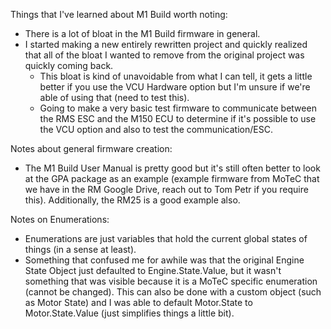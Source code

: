 Things that I've learned about M1 Build worth noting:
* There is a lot of bloat in the M1 Build firmware in general.
* I started making a new entirely rewritten project and quickly realized that all of the bloat I wanted to remove from the original project was quickly coming back. 
  - This bloat is kind of unavoidable from what I can tell, it gets a little better if you use the VCU Hardware option but I'm unsure if we're able of using that (need to test this).
  - Going to make a very basic test firmware to communicate between the RMS ESC and the M150 ECU to determine if it's possible to use the VCU option and also to test the communication/ESC. 

Notes about general firmware creation:
* The M1 Build User Manual is pretty good but it's still often better to look at the GPA package as an example (example firmware from MoTeC that we have in the RM Google Drive, reach out to Tom Petr if you require this). Additionally, the RM25 is a good example also.

Notes on Enumerations:
* Enumerations are just variables that hold the current global states of things (in a sense at least).
* Something that confused me for awhile was that the original Engine State Object just defaulted to Engine.State.Value, but it wasn't something that was visible because it is a MoTeC specific enumeration (cannot be changed). This can also be done with a custom object (such as Motor State) and I was able to default Motor.State to Motor.State.Value (just simplifies things a little bit).


 


